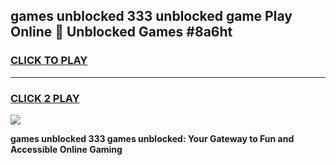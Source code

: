 
## games unblocked 333 unblocked game Play Online 👋 Unblocked Games #8a6ht
<h3>
<a href="https://premium.freeplayer.one?title=games_unblocked_333&ref=21F">CLICK TO PLAY</a></h3>
<hr>

<h3>
<a href="https://premium.freeplayer.one?title=games_unblocked_333&ref=21F">CLICK 2 PLAY</a>
  
</h3>

<a href="https://premium.freeplayer.one?title=games_unblocked_333&ref=21F/"><img src="https://clearcache.store/games.png"></a>


**games unblocked 333 games unblocked: Your Gateway to Fun and Accessible Online Gaming**
